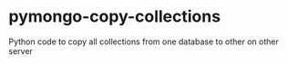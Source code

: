 # pymongo-copy-collections
Python code to copy all collections from one database to other on other server
